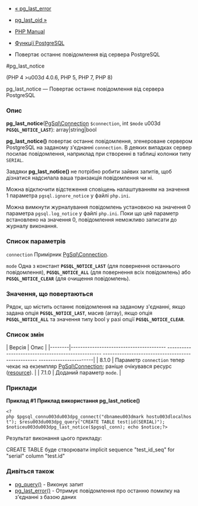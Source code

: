 - [« pg_last_error](function.pg-last-error.md)
- [pg_last_oid »](function.pg-last-oid.md)

- [PHP Manual](index.md)
- [Функції PostgreSQL](ref.pgsql.md)
- Повертає останнє повідомлення від сервера PostgreSQL

#pg_last_notice

(PHP 4 \>u003d 4.0.6, PHP 5, PHP 7, PHP 8)

pg_last_notice — Повертає останнє повідомлення від сервера PostgreSQL

### Опис

**pg_last_notice**([PgSql\Connection](class.pgsql-connection.md)
`$connection`, int `$mode` u003d **`PGSQL_NOTICE_LAST`**):
array\|string\|bool

**pg_last_notice()** повертає останнє повідомлення, згенероване
сервером PostgreSQL на заданому з'єднанні `connection`. В деяких
випадках сервер посилає повідомлення, наприклад при створенні в таблиці
колонки типу `SERIAL`.

Завдяки **pg_last_notice()** не потрібно робити зайвих запитів,
щоб дізнатися надсилала ваша транзакція повідомлення чи ні.

Можна відключити відстеження сповіщень налаштуванням на значення 1
параметра `pgsql.ignore_notice` у файлі `php.ini`.

Можна вимкнути журналування повідомлень установкою на значення 0
параметра `pgsql.log_notice` у файлі `php.ini`. Поки що цей параметр
встановлено на значення 0, повідомлення неможливо записати до журналу
виконання.

### Список параметрів

`connection`
Примірник [PgSql\Connection](class.pgsql-connection.md).

`mode`
Одна з констант **`PGSQL_NOTICE_LAST`** (для повернення останнього
повідомлення), **`PGSQL_NOTICE_ALL`** (для повернення всіх повідомлень) або
**`PGSQL_NOTICE_CLEAR`** (для очищення повідомлень).

### Значення, що повертаються

Рядок, що містить останнє повідомлення на заданому з'єднанні, якщо
задана опція **`PGSQL_NOTICE_LAST`**, масив (array), якщо опція
**`PGSQL_NOTICE_ALL`** та значення типу bool у разі опції
**`PGSQL_NOTICE_CLEAR`**.

### Список змін

| Версія | Опис |
|--------|---------------------------------------- -------------------------------------------------- -------------------------------------------------- -----------------------|
| 8.1.0 | Параметр `connection` тепер чекає на екземпляр [PgSql\Connection](class.pgsql-connection.md); раніше очікувався ресурс ([resource](language.types.resource.md)). |
| 7.1.0 | Доданий параметр `mode`. |

### Приклади

**Приклад #1 Приклад використання **pg_last_notice()****

`<?php $pgsql_connu003du003dpg_connect("dbnameu003dmark hostu003dlocalhost"); $resu003du003dpg_query("CREATE TABLE test|id(SERIAL)"); $noticeu003du003dpg_last_notice($pgsql_conn); echo $notice;?> `

Результат виконання цього прикладу:

CREATE TABLE буде створювати implicit sequence "test_id_seq" for "serial" column "test.id"

### Дивіться також

- [pg_query()](function.pg-query.md) - Виконує запит
- [pg_last_error()](function.pg-last-error.md) - Отримує повідомлення
про останню помилку на з'єднанні з базою даних
